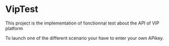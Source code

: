 # VipTest
This project is the implementation of fonctionnal test about the API of VIP platform


To launch one of the different scenario your have to enter your own APikey.
